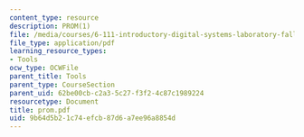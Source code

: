 ```yaml
---
content_type: resource
description: PROM(1)
file: /media/courses/6-111-introductory-digital-systems-laboratory-fall-2002/9b64d5b21c74efcb87d6a7ee96a8854d_prom.pdf
file_type: application/pdf
learning_resource_types:
- Tools
ocw_type: OCWFile
parent_title: Tools
parent_type: CourseSection
parent_uid: 62be00cb-c2a3-5c27-f3f2-4c87c1989224
resourcetype: Document
title: prom.pdf
uid: 9b64d5b2-1c74-efcb-87d6-a7ee96a8854d
---
```

